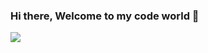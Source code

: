 ### Hi there, Welcome to my code world 👋

<img src="https://enupal.com/assets/blog/%E2%80%9C-Sabes-cu%C3%A1l-es-el-problema_-Imaginarte-el-algoritmo-y-no-programarlo%E2%80%9D-%E2%80%93-Paul-Huanca.png" />

<!--

Here are some ideas to get you started:

- 🔭 I’m currently working on ...
- 🌱 I’m currently learning ...
- 👯 I’m looking to collaborate on ...
- 🤔 I’m looking for help with ...
- 💬 Ask me about ...
- 📫 How to reach me: ...
- 😄 Pronouns: ...
- ⚡ Fun fact: ...
-->
